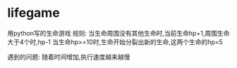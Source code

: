 # lifegame
用python写的生命游戏
规则:
    当生命周围没有其他生命时,当前生命hp+1,周围生命大于4个时,hp-1
    当生命hp>=10时,生命开始分裂出新的生命,这两个生命的hp=5
    
遇到的问题:
    随着时间增加,执行速度越来越慢
